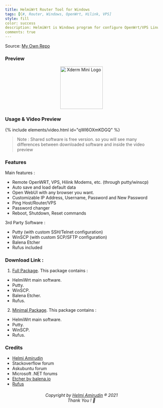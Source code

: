 ```yaml
---
title: HelmiWrt Router Tool for Windows
tags: [C#, Router, Windows, OpenWrt, Hilink, VPS]
style: fill
color: success
description: HelmiWrt is Windows program for configure OpenWrt/VPS Linux/Hilink Modems written in C#.
comments: true
---
```


Source: [My Own Repo](https://github.com/helmiau/wrt#readme)

### Preview
<p align="center">
  <img src="https://user-images.githubusercontent.com/20932301/129487262-21097eaa-dda2-4de2-8788-938e440f41fe.png" height="140" alt="Xderm Mini Logo"/>
</p>

### Usage & Video Preview
{% include elements/video.html id="qWl6OXmKDGQ" %}

> Note : Shared software is free version. so you will see many differences between downloaded software and inside the video preview

### Features
Main features :
- Remote OpenWRT, VPS, Hilink Modems, etc. (through putty/winscp)
- Auto save and load default data
- Open WebUI with any browser you want.
- Customizable IP Address, Username, Password and New Password
- Ping Host/Router/VPS
- Password changer
- Reboot, Shutdown, Reset commands

3rd Party Software :
- Putty (with custom SSH/Telnet configuration)
- WinSCP (with custom SCP/SFTP configuration)
- Balena Etcher
- Rufus included

### Download Link :
1. [Full Package](https://github.com/helmiau/wrtool/releases/latest/download/HelmiWrt-Tool-Free+Etcher.zip). This package contains :
  - HelmiWrt main software.
  - Putty.
  - WinSCP.
  - Balena Etcher.
  - Rufus.
2. [Minimal Package](https://github.com/helmiau/wrtool/releases/latest/download/HelmiWrt-Tool-Free.zip). This package contains :
  - HelmiWrt main software.
  - Putty.
  - WinSCP.
  - Rufus.

### Credits
- [Helmi Amirudin](http://www.helmiau.com)
- Stackoverflow forum
- Askubuntu forum
- Microsoft .NET forums
- [Etcher by balena.io](https://github.com/balena-io/etcher/releases)
- [Rufus](https://rufus.ie/downloads/)

<h6 align="center">Copyright by <a href="http://www.helmiau.com">Helmi Amirudin</a> ® 2021 <br> Thank You ! 🤝</h6>
